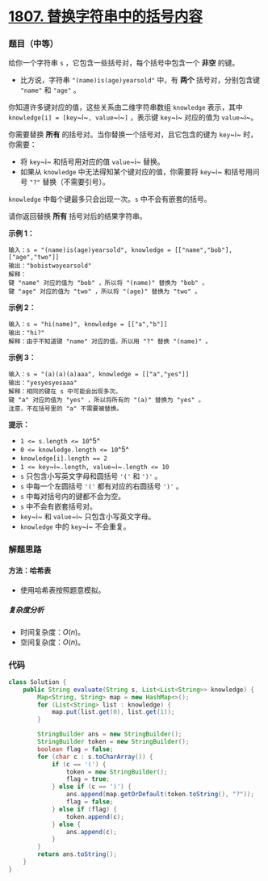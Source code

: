 # [1807. 替换字符串中的括号内容](https://leetcode.cn/problems/evaluate-the-bracket-pairs-of-a-string/)

### 题目（中等）

给你一个字符串 `s` ，它包含一些括号对，每个括号中包含一个 **非空** 的键。

* 比方说，字符串 `"(name)is(age)yearsold"` 中，有 **两个** 括号对，分别包含键 `"name"` 和 `"age"` 。

你知道许多键对应的值，这些关系由二维字符串数组 `knowledge` 表示，其中 `knowledge[i] = [key`~i~`, value`~i~`]` ，表示键 `key`~i~ 对应的值为 `value`~i~。

你需要替换 **所有** 的括号对。当你替换一个括号对，且它包含的键为 `key`~i~ 时，你需要：

* 将 `key`~i~ 和括号用对应的值 `value`~i~ 替换。
* 如果从 `knowledge` 中无法得知某个键对应的值，你需要将 `key`~i~ 和括号用问号 `"?"` 替换（不需要引号）。

`knowledge` 中每个键最多只会出现一次。`s` 中不会有嵌套的括号。

请你返回替换 **所有** 括号对后的结果字符串。

**示例 1：**

```
输入：s = "(name)is(age)yearsold", knowledge = [["name","bob"],["age","two"]]
输出："bobistwoyearsold"
解释：
键 "name" 对应的值为 "bob" ，所以将 "(name)" 替换为 "bob" 。
键 "age" 对应的值为 "two" ，所以将 "(age)" 替换为 "two" 。
```

**示例 2：**

```
输入：s = "hi(name)", knowledge = [["a","b"]]
输出："hi?"
解释：由于不知道键 "name" 对应的值，所以用 "?" 替换 "(name)" 。
```

**示例 3：**

```
输入：s = "(a)(a)(a)aaa", knowledge = [["a","yes"]]
输出："yesyesyesaaa"
解释：相同的键在 s 中可能会出现多次。
键 "a" 对应的值为 "yes" ，所以将所有的 "(a)" 替换为 "yes" 。
注意，不在括号里的 "a" 不需要被替换。
```

**提示：**

* `1 <= s.length <= 10`^5^
* `0 <= knowledge.length <= 10`^5^
* `knowledge[i].length == 2`
* `1 <= key`~i~`.length, value`~i~`.length <= 10`
* `s` 只包含小写英文字母和圆括号 `'('` 和 `')'` 。
* `s` 中每一个左圆括号 `'('` 都有对应的右圆括号 `')'` 。
* `s` 中每对括号内的键都不会为空。
* `s` 中不会有嵌套括号对。
* `key`~i~ 和 `value`~i~ 只包含小写英文字母。
* `knowledge` 中的 `key`~i~ 不会重复。


### 解题思路

#### 方法：哈希表

- 使用哈希表按照题意模拟。

##### 复杂度分析

- 时间复杂度：$O(n)$。
- 空间复杂度：$O(n)$。

### 代码

```java
class Solution {
    public String evaluate(String s, List<List<String>> knowledge) {
        Map<String, String> map = new HashMap<>();
        for (List<String> list : knowledge) {
            map.put(list.get(0), list.get(1));
        }

        StringBuilder ans = new StringBuilder();
        StringBuilder token = new StringBuilder();
        boolean flag = false;
        for (char c : s.toCharArray()) {
            if (c == '(') {
                token = new StringBuilder();
                flag = true;
            } else if (c == ')') {
                ans.append(map.getOrDefault(token.toString(), "?"));
                flag = false;
            } else if (flag) {
                token.append(c);
            } else {
                ans.append(c);
            }
        }
        return ans.toString();
    }
}
```
